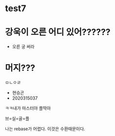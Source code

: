# test7

# 강욱이 오른 어디 있어??????
- 오른 궁 써라

# 머지???
ㅁㄴㅇㄹ
- 현승곤
- 2020315037


ㅋㅋ내가 마스터야 플딱아


브=실=골=플


나는 rebase가 어렵다. 이것은 수환때문이다.
